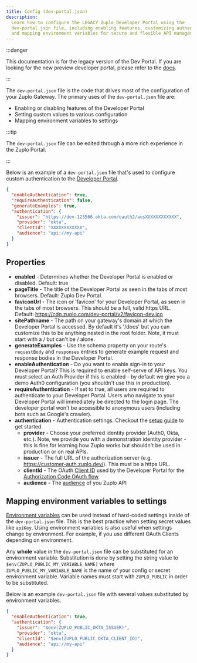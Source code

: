 ```yaml
---
title: Config (dev-portal.json)
description:
  Learn how to configure the LEGACY Zuplo Developer Portal using the
  dev-portal.json file, including enabling features, customizing authentication,
  and mapping environment variables for secure and flexible API management.
---
```


:::danger

This documentation is for the legacy version of the Dev Portal. If you are
looking for the new preview developer portal, please refer to the
[docs](/docs/dev-portal/introduction).

:::

The `dev-portal.json` file is the code that drives most of the configuration of
your Zuplo Gateway. The primary uses of the `dev-portal.json` file are:

- Enabling or disabling features of the Developer Portal
- Setting custom values to various configuration
- Mapping environment variables to settings

:::tip

The `dev-portal.json` file can be edited through a more rich experience in the
Zuplo Portal.

:::

Below is an example of a `dev-portal.json` file that's used to configure custom
authentication to the [Developer Portal](./developer-portal.md).

```json
{
  "enableAuthentication": true,
  "requireAuthentication": false,
  "generateExamples": true,
  "authentication": {
    "issuer": "https://dev-123566.okta.com/oauth2/ausXXXXXXXXXXXX",
    "provider": "okta",
    "clientId": "XXXXXXXXXXXX",
    "audience": "api://my-api"
  }
}
```

## Properties

- **enabled** - Determines whether the Developer Portal is enabled or disabled.
  Default: true
- **pageTitle** - The title of the Developer Portal as seen in the tabs of most
  browsers. Default: Zuplo Dev Portal.
- **faviconUrl** - The icon or 'favicon' for your Developer Portal, as seen in
  the tabs of most browsers. This should be a full, valid https URL. Default:
  https://cdn.zuplo.com/dev-portal/v2/favicon-dev.ico
- **sitePathname** - The path on your gateway's domain at which the Developer
  Portal is accessed. By default it's '/docs' but you can customize this to be
  anything nested in the root folder. Note, it must start with a / but can't be
  / alone.
- **generateExamples** - Use the schema property on your route's `requestBody`
  and `responses` entries to generate example request and response bodies in the
  Developer Portal.
- **enableAuthentication** - Do you want to enable sign-in to your Developer
  Portal? This is required to enable self-serve of API keys. You must select an
  Auth Provider if this is enabled - by default we give you a demo Auth0
  configuration (you shouldn't use this in production).
- **requireAuthentication** - If set to true, all users are required to
  authenticate to your Developer Portal. Users who navigate to your Developer
  Portal will immediately be directed to the login page. The developer portal
  won't be accessible to anonymous users (including bots such as Google's
  crawler).
- **authentication** - Authentication settings. Checkout the
  [setup guide](./dev-portal-auth.md) to get started.
  - **provider** - Choose your preferred identity provider (Auth0, Okta, etc.).
    Note, we provide you with a demonstration identity provider - this is fine
    for learning how Zuplo works but shouldn't be used in production or on real
    APIs.
  - **issuer** - The full URL of the authorization server (e.g.
    https://customer-auth.zuplo.dev/). This must be a https URL.
  - **clientId** - The OAuth
    [Client ID](https://auth0.com/docs/glossary#A:~:text=about%20an%20entity.-,Client%20ID,-Identification%20value%20assigned)
    used by the Developer Portal for the
    [Authorization Code OAuth flow](https://auth0.com/docs/get-started/authentication-and-authorization-flow/authorization-code-flow-with-proof-key-for-code-exchange-pkce)
  - **audience** - The
    [audience](https://auth0.com/docs/glossary#A:~:text=.-,Audience,-Unique%20identifier%20of)
    of you Zuplo API

## Mapping environment variables to settings

[Environment variables](./environment-variables.md) can be used instead of
hard-coded settings inside of the `dev-portal.json` file. This is the best
practice when setting secret values like `apiKey`. Using environment variables
is also useful when settings change by environment. For example, if you use
different OAuth Clients depending on environment.

Any **whole** value in the `dev-portal.json` file can be substituted for an
environment variable. Substitution is done by setting the string value to
`$env(ZUPLO_PUBLIC_MY_VARIABLE_NAME)` where `ZUPLO_PUBLIC_MY_VARIABLE_NAME` is
the name of your config or secret environment variable. Variable names must
start with `ZUPLO_PUBLIC` in order to be substituted.

Below is an example `dev-portal.json` file with several values substituted by
environment variables.

```json
{
  "enableAuthentication": true,
  "authentication": {
    "issuer": "$env(ZUPLO_PUBLIC_OKTA_ISSUER)",
    "provider": "okta",
    "clientId": "$env(ZUPLO_PUBLIC_OKTA_CLIENT_ID)",
    "audience": "api://my-api"
  }
}
```
